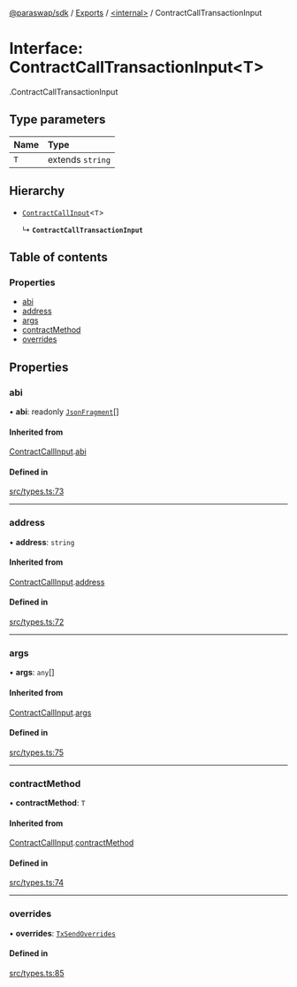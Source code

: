 [@paraswap/sdk](../README.md) / [Exports](../modules.md) / [<internal\>](../modules/internal_.md) / ContractCallTransactionInput

# Interface: ContractCallTransactionInput<T\>

[<internal>](../modules/internal_.md).ContractCallTransactionInput

## Type parameters

| Name | Type |
| :------ | :------ |
| `T` | extends `string` |

## Hierarchy

- [`ContractCallInput`](internal_.ContractCallInput.md)<`T`\>

  ↳ **`ContractCallTransactionInput`**

## Table of contents

### Properties

- [abi](internal_.ContractCallTransactionInput.md#abi)
- [address](internal_.ContractCallTransactionInput.md#address)
- [args](internal_.ContractCallTransactionInput.md#args)
- [contractMethod](internal_.ContractCallTransactionInput.md#contractmethod)
- [overrides](internal_.ContractCallTransactionInput.md#overrides)

## Properties

### abi

• **abi**: readonly [`JsonFragment`](internal_.JsonFragment.md)[]

#### Inherited from

[ContractCallInput](internal_.ContractCallInput.md).[abi](internal_.ContractCallInput.md#abi)

#### Defined in

[src/types.ts:73](https://github.com/paraswap/paraswap-sdk/blob/master/src/types.ts#L73)

___

### address

• **address**: `string`

#### Inherited from

[ContractCallInput](internal_.ContractCallInput.md).[address](internal_.ContractCallInput.md#address)

#### Defined in

[src/types.ts:72](https://github.com/paraswap/paraswap-sdk/blob/master/src/types.ts#L72)

___

### args

• **args**: `any`[]

#### Inherited from

[ContractCallInput](internal_.ContractCallInput.md).[args](internal_.ContractCallInput.md#args)

#### Defined in

[src/types.ts:75](https://github.com/paraswap/paraswap-sdk/blob/master/src/types.ts#L75)

___

### contractMethod

• **contractMethod**: `T`

#### Inherited from

[ContractCallInput](internal_.ContractCallInput.md).[contractMethod](internal_.ContractCallInput.md#contractmethod)

#### Defined in

[src/types.ts:74](https://github.com/paraswap/paraswap-sdk/blob/master/src/types.ts#L74)

___

### overrides

• **overrides**: [`TxSendOverrides`](TxSendOverrides.md)

#### Defined in

[src/types.ts:85](https://github.com/paraswap/paraswap-sdk/blob/master/src/types.ts#L85)
